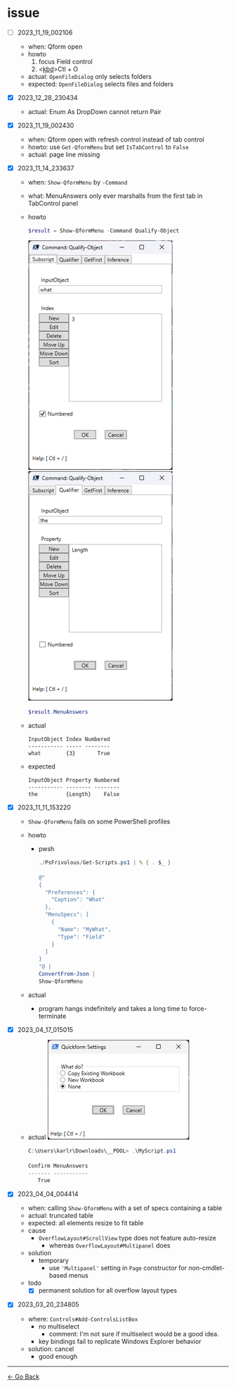 # issue

- [ ] 2023_11_19_002106

  - when: Qform open
  - howto
    1. focus Field control
    2. <[kbd](kbd)>Ctl + O</kbd>
  - actual: ``OpenFileDialog`` only selects folders
  - expected: ``OpenFileDialog`` selects files and folders

- [x] 2023_12_28_230434

  - actual: Enum As DropDown cannot return Pair

- [x] 2023_11_19_002430

  - when: Qform open with refresh control instead of tab control
  - howto: use ``Get-QformMenu`` but set ``IsTabControl`` to ``False``
  - actual: page line missing

- [x] 2023_11_14_233637

  - when: ``Show-QformMenu`` by ``-Command``
  - what: MenuAnswers only ever marshalls from the first tab in
          TabControl panel
  - howto

    ```powershell
    $result = Show-QformMenu -Command Qualify-Object
    ```

    ![2023_11_15_194852](./res/2023_11_15_194852.png)
    ![2023_11_15_194917](./res/2023_11_15_194917.png)

    ```powershell
    $result.MenuAnswers
    ```

  - actual

    ```text
    InputObject Index Numbered
    ----------- ----- --------
    what        {3}       True
    ```

  - expected

    ```text
    InputObject Property Numbered
    ----------- -------- --------
    the         {Length}    False
    ```

- [x] 2023_11_11_153220

  - ``Show-QformMenu`` fails on some PowerShell profiles
  - howto
    - pwsh

      ```powershell
      ./PsFrivolous/Get-Scripts.ps1 | % { . $_ }

      @"
      {
        "Preferences": {
          "Caption": "What"
        },
        "MenuSpecs": [
          {
            "Name": "MyWhat",
            "Type": "Field"
          }
        ]
      }
      "@ |
      ConvertFrom-Json |
      Show-QformMenu
      ```

  - actual
    - program hangs indefinitely and takes a long time to force-terminate

- [x] 2023_04_17_015015

  - actual
    ![2023_04_17_015102](./res/2023_04_17_015102.png)

    ```powershell
    C:\Users\karlr\Downloads\__POOL> .\MyScript.ps1

    Confirm MenuAnswers
    ------- -----------
       True
    ```

- [x] 2023_04_04_004414

  - when: calling ``Show-QformMenu`` with a set of specs containing a table
  - actual: truncated table
  - expected: all elements resize to fit table
  - cause
    - ``OverflowLayout#ScrollView`` type does not feature auto-resize
      - whereas ``OverflowLayout#Multipanel`` does
  - solution
    - temporary
      - use ``'Multipanel'`` setting in ``Page`` constructor for non-cmdlet-based menus
  - todo
    - [x] permanent solution for all overflow layout types

- [x] 2023_03_20_234805

  - where: ``Controls#Add-ControlsListBox``
    - no multiselect
      - comment: I'm not sure if multiselect would be a good idea.
    - key bindings fail to replicate Windows Explorer behavior
  - solution: cancel
    - good enough

---
[← Go Back](../readme.md)
